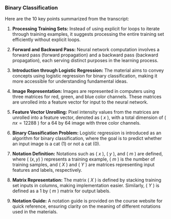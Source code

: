 ### Binary Classification

Here are the 10 key points summarized from the transcript:

1. **Processing Training Sets:** Instead of using explicit for loops to iterate through training examples, it suggests processing the entire training set efficiently without explicit loops.

2. **Forward and Backward Pass:** Neural network computation involves a forward pass (forward propagation) and a backward pass (backward propagation), each serving distinct purposes in the learning process.

3. **Introduction through Logistic Regression:** The material aims to convey concepts using logistic regression for binary classification, making it more accessible for understanding fundamental ideas.

4. **Image Representation:** Images are represented in computers using three matrices for red, green, and blue color channels. These matrices are unrolled into a feature vector for input to the neural network.

5. **Feature Vector Unrolling:** Pixel intensity values from the matrices are unrolled into a feature vector, denoted as \( $x$ \), with a total dimension of \( $nx = 12288$ \) for a $64$ by $64$ image with three color channels.

6. **Binary Classification Problem:** Logistic regression is introduced as an algorithm for binary classification, where the goal is to predict whether an input image is a cat $(1)$ or not a cat $(0)$.

7. **Notation Definition:** Notations such as \( $x$ \), \( $y$ \), and \( $m$ \) are defined, where \( $(x, y)$ \) represents a training example, \( $m$ \) is the number of training samples, and \( $X$ \) and \( $Y$ \) are matrices representing input features and labels, respectively.

8. **Matrix Representation:** The matrix \( $X$ \) is defined by stacking training set inputs in columns, making implementation easier. Similarly, \( $Y$ \) is defined as a $1$ by \( $m$ \) matrix for output labels.

9. **Notation Guide:** A notation guide is provided on the course website for quick reference, ensuring clarity on the meaning of different notations used in the materials.
